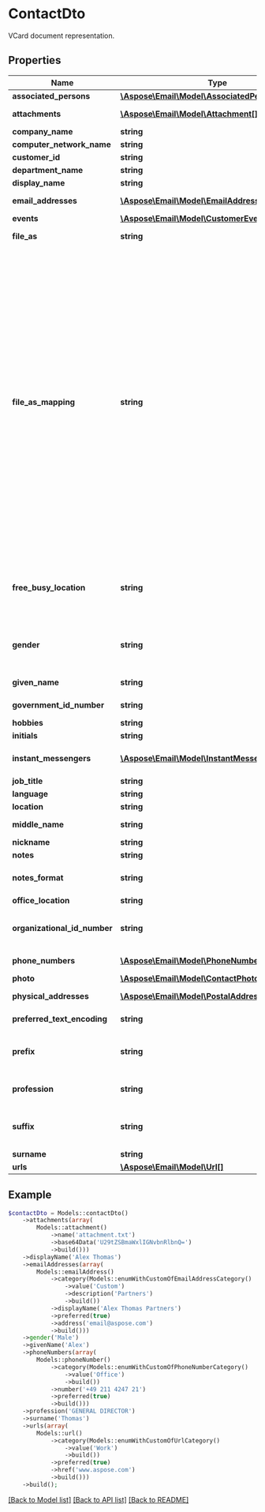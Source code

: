 # ContactDto

VCard document representation.

## Properties
Name | Type | Description | Notes
---- | ---- | ----------- | -----
**associated_persons** | [**\Aspose\Email\Model\AssociatedPerson[]**](AssociatedPerson.md) | Associated persons. | [optional] 
**attachments** | [**\Aspose\Email\Model\Attachment[]**](Attachment.md) | Document attachments. | [optional] 
**company_name** | **string** | Company name. | [optional] 
**computer_network_name** | **string** | Computer network. | [optional] 
**customer_id** | **string** | Customer id. | [optional] 
**department_name** | **string** | Department name. | [optional] 
**display_name** | **string** | Display name. | [optional] 
**email_addresses** | [**\Aspose\Email\Model\EmailAddress[]**](EmailAddress.md) | Person's email addresses. | [optional] 
**events** | [**\Aspose\Email\Model\CustomerEvent[]**](CustomerEvent.md) | Person's events. | [optional] 
**file_as** | **string** | A name used for sorting. | [optional] 
**file_as_mapping** | **string** | Specifies how to generate and recompute the value of the dispidFileAs property when other contact name properties change. Coincides MS-OXPROPS revision 16.2 from 7/31/2014. Enum, available values: Empty, DisplayName, FirstName, LastName, Organization, LastFirstMiddle, OrgLastFirstMiddle, LastFirstMiddleOrg, LastFirstMiddle2, LastFirstMiddle3, OrgLastFirstMiddle2, OrgLastFirstMiddle3, LastFirstMiddleOrg2, LastFirstMiddleOrg3, LastFirstMiddleGen, FirstMiddleLastGen, LastFirstMiddleGen2, BestMatch, AccordingToLocale, None | 
**free_busy_location** | **string** | URL path from which a client can retrieve free/busy information for the contact as an iCal file. | [optional] 
**gender** | **string** | Enum defines gender of a person. Enum, available values: Unspecified, Female, Male | 
**given_name** | **string** | Person's given name. | [optional] 
**government_id_number** | **string** | Government id number. | [optional] 
**hobbies** | **string** | Person's hobbies. | [optional] 
**initials** | **string** | Person's initials. | [optional] 
**instant_messengers** | [**\Aspose\Email\Model\InstantMessengerAddress[]**](InstantMessengerAddress.md) | Person's instant messenger addresses. | [optional] 
**job_title** | **string** | Person's job title. | [optional] 
**language** | **string** | Language. | [optional] 
**location** | **string** | Person's location. | [optional] 
**middle_name** | **string** | Person's middle name. | [optional] 
**nickname** | **string** | Person's nickname. | [optional] 
**notes** | **string** | Notes. | [optional] 
**notes_format** | **string** | Defines format of a text. Enum, available values: Text, Html | 
**office_location** | **string** | Office location. | [optional] 
**organizational_id_number** | **string** | Contains an identifier for the mail user used within the mail user's organization. | [optional] 
**phone_numbers** | [**\Aspose\Email\Model\PhoneNumber[]**](PhoneNumber.md) | Person's phone numbers. | [optional] 
**photo** | [**\Aspose\Email\Model\ContactPhoto**](ContactPhoto.md) | Person's photo. | [optional] 
**physical_addresses** | [**\Aspose\Email\Model\PostalAddress[]**](PostalAddress.md) | Person's physical addresses. | [optional] 
**preferred_text_encoding** | **string** | Encoding for all text properties. | [optional] 
**prefix** | **string** | A prefix of a full name such like Mr.(mister), Dr.(doctor) and so on. | [optional] 
**profession** | **string** | A job position of a person in a company. | [optional] 
**suffix** | **string** | A suffix of a full name such like Jr.(junior), Sr.(senior) and so on. | [optional] 
**surname** | **string** | Person's surname. | [optional] 
**urls** | [**\Aspose\Email\Model\Url[]**](Url.md) | Person's urls. | [optional] 



## Example
```php
$contactDto = Models::contactDto()
    ->attachments(array(
        Models::attachment()
            ->name('attachment.txt')
            ->base64Data('U29tZSBmaWxlIGNvbnRlbnQ=')
            ->build()))
    ->displayName('Alex Thomas')
    ->emailAddresses(array(
        Models::emailAddress()
            ->category(Models::enumWithCustomOfEmailAddressCategory()
                ->value('Custom')
                ->description('Partners')
                ->build())
            ->displayName('Alex Thomas Partners')
            ->preferred(true)
            ->address('email@aspose.com')
            ->build()))
    ->gender('Male')
    ->givenName('Alex')
    ->phoneNumbers(array(
        Models::phoneNumber()
            ->category(Models::enumWithCustomOfPhoneNumberCategory()
                ->value('Office')
                ->build())
            ->number('+49 211 4247 21')
            ->preferred(true)
            ->build()))
    ->profession('GENERAL DIRECTOR')
    ->surname('Thomas')
    ->urls(array(
        Models::url()
            ->category(Models::enumWithCustomOfUrlCategory()
                ->value('Work')
                ->build())
            ->preferred(true)
            ->href('www.aspose.com')
            ->build()))
    ->build();
```


[[Back to Model list]](README.md#documentation-for-models) [[Back to API list]](README.md#documentation-for-api-endpoints) [[Back to README]](README.md)


